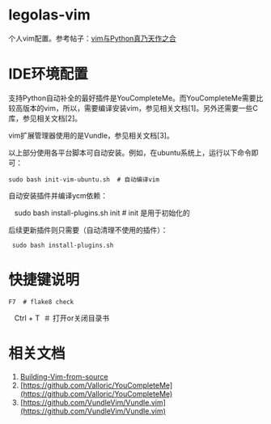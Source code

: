 # legolas-vim
个人vim配置。参考帖子：[vim与Python真乃天作之合](http://codingpy.com/article/vim-and-python-match-in-heaven/)

# IDE环境配置

支持Python自动补全的最好插件是YouCompleteMe。而YouCompleteMe需要比较高版本的vim，所以，需要编译安装vim，参见相关文档[1]。另外还需要一些C库，参见相关文档[2]。

vim扩展管理器使用的是Vundle，参见相关文档[3]。

以上部分使用各平台脚本可自动安装。例如，在ubuntu系统上，运行以下命令即可：

    sudo bash init-vim-ubuntu.sh  # 自动编译vim

自动安装插件并编译ycm依赖：

    sudo bash install-plugins.sh init  # init 是用于初始化的

后续更新插件则只需要（自动清理不使用的插件）：

     sudo bash install-plugins.sh


# 快捷键说明

    F7  # flake8 check

    Ctrl + T  ＃ 打开or关闭目录书


# 相关文档

1. [Building-Vim-from-source](https://github.com/Valloric/YouCompleteMe/wiki/Building-Vim-from-source)
2. [https://github.com/Valloric/YouCompleteMe](https://github.com/Valloric/YouCompleteMe)
3. [https://github.com/VundleVim/Vundle.vim](https://github.com/VundleVim/Vundle.vim)
